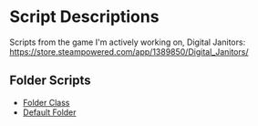 # **Script Descriptions**
Scripts from the game I'm actively working on, Digital Janitors: https://store.steampowered.com/app/1389850/Digital_Janitors/

## **Folder Scripts**
- [Folder Class](https://pages.github.com/)
- [Default Folder](https://pages.github.com/)
